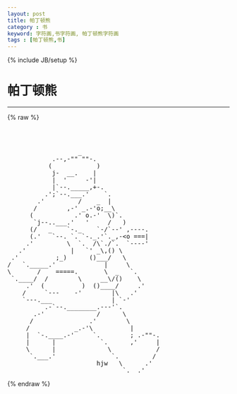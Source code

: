 ```yaml
---
layout: post
title: 帕丁顿熊
category : 书
keyword: 字符画,书字符画, 帕丁顿熊字符画
tags : [帕丁顿熊,书]
---
```

{% include JB/setup %}
# 帕丁顿熊
---
{% raw %}
<pre>



                   _
            .--,-&quot;&quot; &quot;&quot;-.
           (            )
            j-  __.    |
            |  &#039;     -&#039;|
            |`--._____,+-.
          .&#039;;`--.___.&#039;    `.
        .&#039;         /    _  |
       /        ,-&#039; _.-&#039;o;__\
      (           .&#039; o.-&#039;  \)`.
       `j--..___.&#039;   &#039;     /   )
      (/   _    `-._    `-/`--&#039; ,----.
      (.&#039;   `--. `. `-._.&#039;`._,-&lt;o ===|
     .&#039;         \  `.  /\`./`.  `----&#039;
   .&#039;            |   `&#039; _\,() \
 .&#039;          ;_)      ()___/   \
/   `._____.&#039;             |     \
\       /    =====.       \  _   `.
 `.____/  /        \     __\/()    \
     .&#039;  (          )  ()____/     .&#039;
    /     `---    -&#039;        |\   .&#039;
    `---.___                | `-&#039;
          .-`--.________.---&#039;`.
       .-&#039;              /      \
      /               .&#039;        \
     /            _.-&#039;\          |
     |  `-.____.-&#039;     `.        ; .-&quot;&quot;-.
     |      |            `.      ,&#039;     |
     \      |              \            /
      `.___.&#039;               `.         /
                        hjw   \      .&#039;
                               `.__.&#039; </pre>
{% endraw %}
